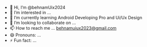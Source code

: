 - 👋 Hi, I’m @behnamUix2024
- 👀 I’m interested in ...
- 🌱 I’m currently learning Android Developing Pro and Ui/Ux Design
- 💞️ I’m looking to collaborate on ...
- 📫 How to reach me ... behnamuiux2023@gmail.com
- 😄 Pronouns: ...
- ⚡ Fun fact: ...

<!---
behnamUix2024/behnamUix2024 is a ✨ special ✨ repository because its `README.md` (this file) appears on your GitHub profile.
You can click the Preview link to take a look at your changes.
--->

